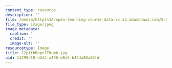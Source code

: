 ```yaml
---
content_type: resource
description: ''
file: /media/https%3A/open-learning-course-data-rc.s3.amazonaws.com/8-02t-electricity-and-magnetism-spring-2005/14299e10d2d4a196d8e5b45da80a56fd_12pithRepelThumb.jpg
file_type: image/jpeg
image_metadata:
  caption: ''
  credit: ''
  image-alt: ''
resourcetype: Image
title: 12pithRepelThumb.jpg
uid: 14299e10-d2d4-a196-d8e5-b45da80a56fd
---
```

